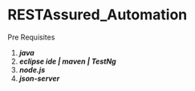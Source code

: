 # RESTAssured_Automation

Pre Requisites

1. ***java***
2. ***eclipse ide | maven | TestNg***
3. ***node.js***
4. ***json-server***
